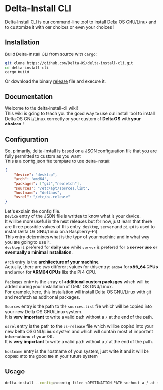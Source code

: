 
# Delta-Install CLI

Delta-Install CLI is our command-line tool to install Delta OS GNU/Linux and to customize it with our choices or even your choices !


## Installation

Build Delta-Install CLI from source with `cargo`:
```bash
git clone https://github.com/Delta-OS/delta-install-cli.git
cd delta-install-cli
cargo build
```

Or download the binary [release](https://github.com/Delta-OS/delta-install-cli/releases) file and execute it.


## Documentation

Welcome to the delta-install-cli wiki!  
This wiki is going to teach you the good way to use our install tool to install Delta OS GNU/Linux correctly or your custom of **Delta OS** with **your choices** !
## Configuration

So, primarily, delta-install is based on a JSON configuration file that you are fully permitted to custom as you want.  
This is a config.json file template to use delta-install:
```json
{ 
    "device": "desktop",
    "arch": "amd64",
    "packages": ["git","neofetch"],
    "sources": "/etc/apt/sources.list",
    "hostname": "deltaos",
    "osrel": "/etc/os-release"
}
```
Let's explain the config file.  
`Device` entry of the JSON file is written to know what is your device.  
It will be more useful in the next releases but for now, just learn that there are three possible values of this entry: `desktop`, `server` and `pi` (pi is used to install Delta OS GNU/Linux on a Raspberry-Pi).  
This entry determines what is the type of your machine and in what way you are going to use it.  
`desktop` is prefered for **daily use** while `server` is prefered for a **server use or eventually a minimal installation**.

`Arch` entry is the **architecture of your machine**.  
Actually, there are two different values for this entry: `amd64` for **x86_64 CPUs** and `arm64` for **ARM64 CPUs** like the Pi 4 CPU.

`Packages` entry is the array of **additional custom packages** which will be added during your installation of Delta OS GNU/Linux.  
For example, here, this installation will install Delta OS GNU/Linux with git and neofetch as additional packages.

`Sources` entry is the path to the `sources.list` file which will be copied into your new Delta OS GNU/Linux system.  
It is **very important** to write a valid path without a `/` at the end of the path.

`osrel` entry is the path to the `os-release` file which will be copied into your new Delta OS GNU/Linux system and which will contain most of important informations of your OS.  
It is **very important** to write a valid path without a `/` at the end of the path.

`hostname` entry is the hostname of your system, just write it and it will be copied into the good file in your future system.


## Usage

```bash
delta-install --config=<config file> <DESTINATION PATH without a / at the end>
```